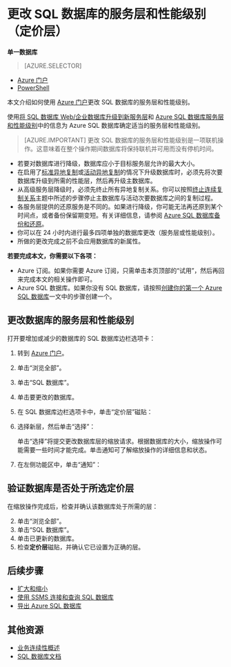 <properties
	pageTitle="更改 Azure SQL 数据库的服务层和性能级别"
	description="“更改 Azure SQL 数据库的服务层和性能级别”介绍如何扩展或缩减 SQL 数据库。更改 Azure SQL 数据库的定价层。"
	services="sql-database"
	documentationCenter=""
	authors="stevestein"
	manager="jeffreyg"
	editor=""/>

<tags
	ms.service="sql-database"
	ms.date="02/02/2016"
	wacn.date="03/24/2016"/>


# 更改 SQL 数据库的服务层和性能级别（定价层）

**单一数据库**

> [AZURE.SELECTOR]
- [Azure 门户](/documentation/articles/sql-database-scale-up)
- [PowerShell](/documentation/articles/sql-database-scale-up-powershell)

本文介绍如何使用 [Azure 门户](https://manage.windowsazure.cn)更改 SQL 数据库的服务层和性能级别。

使用[将 SQL 数据库 Web/企业数据库升级到新服务层](/documentation/articles/sql-database-upgrade-server-portal)和 [Azure SQL 数据库服务层和性能级别](/documentation/articles/sql-database-service-tiers)中的信息为 Azure SQL 数据库确定适当的服务层和性能级别。

> [AZURE.IMPORTANT] 更改 SQL 数据库的服务层和性能级别是一项联机操作。这意味着在整个操作期间数据库将保持联机并可用而没有停机时间。

- 若要对数据库进行降级，数据库应小于目标服务层允许的最大大小。 
- 在启用了[标准异地复制](/documentation/articles/sql-database-business-continuity-design)或[活动异地复制](/documentation/articles/sql-database-geo-replication-overview)的情况下升级数据库时，必须先将次要数据库升级到所需的性能层，然后再升级主数据库。
- 从高级服务层降级时，必须先终止所有异地复制关系。你可以按照[终止连续复制关系](/documentation/articles/sql-database-disaster-recovery)主题中所述的步骤停止主数据库与活动次要数据库之间的复制过程。
- 各服务层提供的还原服务是不同的。如果进行降级，你可能无法再还原到某个时间点，或者备份保留期变短。有关详细信息，请参阅 [Azure SQL 数据库备份和还原](/documentation/articles/sql-database-business-continuity)。
- 你可以在 24 小时内进行最多四项单独的数据库更改（服务层或性能级别）。
- 所做的更改完成之前不会应用数据库的新属性。


**若要完成本文，你需要以下各项：**

- Azure 订阅。如果你需要 Azure 订阅，只需单击本页顶部的“试用”，然后再回来完成本文的相关操作即可。
- Azure SQL 数据库。如果你没有 SQL 数据库，请按照[创建你的第一个 Azure SQL 数据库](/documentation/articles/sql-database-get-started)一文中的步骤创建一个。


## 更改数据库的服务层和性能级别


打开要增加或减少的数据库的 SQL 数据库边栏选项卡：

1.	转到 [Azure 门户](https://manage.windowsazure.cn)。
2.	单击“浏览全部”。
3.	单击“SQL 数据库”。
2.	单击要更改的数据库。
3.	在 SQL 数据库边栏选项卡中，单击“定价层”磁贴：
1.  选择新层，然后单击“选择”：

    单击“选择”将提交更改数据库层的缩放请求。根据数据库的大小，缩放操作可能需要一些时间才能完成。单击通知可了解缩放操作的详细信息和状态。



3.	在左侧功能区中，单击“通知”：



## 验证数据库是否处于所选定价层

   在缩放操作完成后，检查并确认该数据库处于所需的层：

2.	单击“浏览全部”。
3.	单击“SQL 数据库”。
2.	单击已更新的数据库。
3.	检查**定价层**磁贴，并确认它已设置为正确的层。


## 后续步骤

- [扩大和缩小](/documentation/articles/sql-database-elastic-scale-get-started)
- [使用 SSMS 连接和查询 SQL 数据库](/documentation/articles/sql-database-connect-query-ssms)
- [导出 Azure SQL 数据库](/documentation/articles/sql-database-export)

## 其他资源

- [业务连续性概述](/documentation/articles/sql-database-business-continuity)
- [SQL 数据库文档](/documentation/services/sql-databases)


<!--Image references-->
[1]: ./media/sql-database-scale-up/pricing-tile.png
[2]: ./media/sql-database-scale-up/choose-tier.png
[3]: ./media/sql-database-scale-up/scale-notification.png
[4]: ./media/sql-database-scale-up/new-tier.png

<!---HONumber=Mooncake_0118_2016-->
